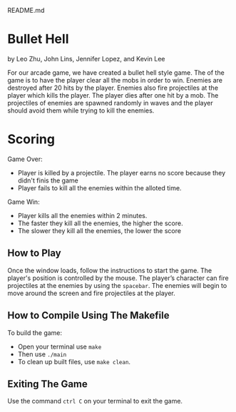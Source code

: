 README.md

# Bullet Hell
by Leo Zhu, John Lins, Jennifer Lopez, and Kevin Lee

For our arcade game, we have created a bullet hell style game. The of the game is to have the player clear all the mobs in order to win. Enemies are destroyed after 20 hits by the player. Enemies also fire projectiles at the player which kills the player. The player dies after one hit by a mob. The projectiles of enemies are spawned randomly in waves and the player should avoid them while trying to kill the enemies. 

# Scoring
Game Over: 
- Player is killed by a projectile. The player earns no score because they didn't finis the game
- Player fails to kill all the enemies within the alloted time.

Game Win:
- Player kills all the enemies within 2 minutes.
- The faster they kill all the enemies, the higher the score.
- The slower they kill all the enemies, the lower the score

## How to Play

Once the window loads, follow the instructions to start the game. The player's position is controlled by the mouse. The player’s character can fire projectiles at the enemies by using the `spacebar`. The enemies will begin to move around the screen and fire projectiles at the player.


## How to Compile Using The Makefile

To build the game:
- Open your terminal use `make`
- Then use `./main`
- To clean up built files, use `make clean`.

## Exiting The Game
Use the command `ctrl C` on your terminal to exit the game.
